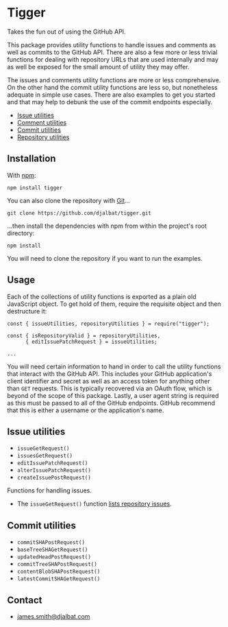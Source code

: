 # Tigger

Takes the fun out of using the GitHub API.

This package provides utility functions to handle issues and comments as well as commits to the GitHub API. There are also a few more or less trivial functions for dealing with repository URLs that are used internally and may as well be exposed for the small amount of utility they may offer. 

The issues and comments utility functions are more or less comprehensive. On the other hand the commit utility functions are less so, but nonetheless adequate in simple use cases. There are also examples to get you started and that may help to debunk the use of the commit endpoints especially. 

* [Issue utilities](#issue-utilities)
* [Comment utilities](#comment-utilities)
* [Commit utilities](#commit-utilities)
* [Repository utilities](#repository-utilities)

## Installation

With [npm](https://www.npmjs.com/):

    npm install tigger

You can also clone the repository with [Git](https://git-scm.com/)...

    git clone https://github.com/djalbat/tigger.git

...then install the dependencies with npm from within the project's root directory:

    npm install

You will need to clone the repository if you want to run the examples.

## Usage

Each of the collections of utility functions is exported as a plain old JavaScript object. To get hold of them, require the requisite object and then destructure it:

```
const { issueUtilities, repositoryUtilities } = require("tigger");

const { isRepositoryValid } = repositoryUtilities,
      { editIssuePatchRequest } = issueUtilities;

...
```

You will need certain information to hand in order to call the utility functions that interact with the GitHub API. This includes your GitHub application's client identifier and secret as well as an access token for anything other than `GET` requests. This is typically recovered via an OAuth flow, which is beyond of the scope of this package. Lastly, a user agent string is required as this must be passed to all of the GitHub endpoints. GitHub recommend that this is either a username or the application's name.

## Issue utilities

- `issueGetRequest()`
- `issuesGetRequest()`
- `editIssuePatchRequest()`
- `alterIssuePatchRequest()`
- `createIssuePostRequest()`

Functions for handling issues.

* The `issueGetRequest()` function [lists repository issues](https://docs.github.com/en/free-pro-team@latest/rest/issues/issues?apiVersion=2022-11-28#list-repository-issues).   

## Commit utilities

- `commitSHAPostRequest()`
- `baseTreeSHAGetRequest()`
- `updatedHeadPostRequest()`
- `commitTreeSHAPostRequest()`
- `contentBlobSHAPostRequest()`
- `latestCommitSHAGetRequest()`



## Contact

- james.smith@djalbat.com
